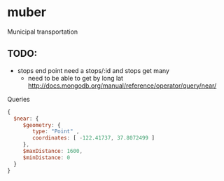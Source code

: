 # muber
Municipal transportation 


## TODO:
 * stops end point need a stops/:id and stops get many
    * need to be able to get by long lat
    http://docs.mongodb.org/manual/reference/operator/query/near/

Queries
```javascript
{
  $near: {
     $geometry: {
        type: "Point" ,
        coordinates: [ -122.41737, 37.8072499 ]
     },
     $maxDistance: 1600,
     $minDistance: 0
  }
}
```
